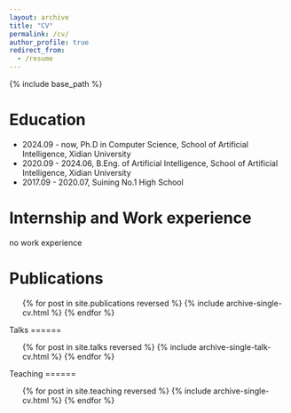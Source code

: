 ```yaml
---
layout: archive
title: "CV"
permalink: /cv/
author_profile: true
redirect_from:
  - /resume
---
```


{% include base_path %}

Education
======
* 2024.09 - now, Ph.D in Computer Science, School of Artificial Intelligence, Xidian University
* 2020.09 - 2024.06, B.Eng. of Artificial Intelligence, School of Artificial Intelligence, Xidian University
* 2017.09 - 2020.07,  Suining No.1 High School

Internship and Work experience
======
no work experience

Publications
======
  <ul>{% for post in site.publications reversed %}
    {% include archive-single-cv.html %}
  {% endfor %}</ul>
Talks
======

  <ul>{% for post in site.talks reversed %}
    {% include archive-single-talk-cv.html  %}
  {% endfor %}</ul>
Teaching
======

  <ul>{% for post in site.teaching reversed %}
    {% include archive-single-cv.html %}
  {% endfor %}</ul>
